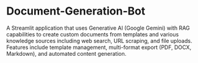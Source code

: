 # Document-Generation-Bot
A Streamlit application that uses Generative AI (Google Gemini) with RAG capabilities to create custom documents from templates and various knowledge sources including web search, URL scraping, and file uploads. Features include template management, multi-format export (PDF, DOCX, Markdown), and automated content generation.
